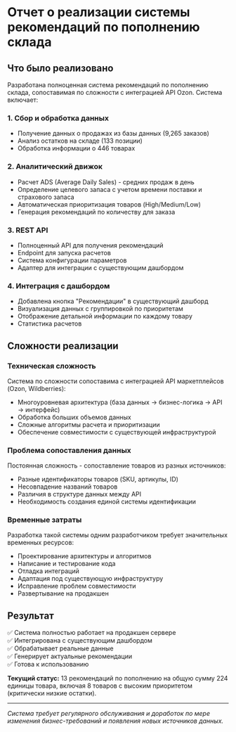 # Отчет о реализации системы рекомендаций по пополнению склада

## Что было реализовано

Разработана полноценная система рекомендаций по пополнению склада, сопоставимая по сложности с интеграцией API Ozon. Система включает:

### 1. Сбор и обработка данных

- Получение данных о продажах из базы данных (9,265 заказов)
- Анализ остатков на складе (133 позиции)
- Обработка информации о 446 товарах

### 2. Аналитический движок

- Расчет ADS (Average Daily Sales) - средних продаж в день
- Определение целевого запаса с учетом времени поставки и страхового запаса
- Автоматическая приоритизация товаров (High/Medium/Low)
- Генерация рекомендаций по количеству для заказа

### 3. REST API

- Полноценный API для получения рекомендаций
- Endpoint для запуска расчетов
- Система конфигурации параметров
- Адаптер для интеграции с существующим дашбордом

### 4. Интеграция с дашбордом

- Добавлена кнопка "Рекомендации" в существующий дашборд
- Визуализация данных с группировкой по приоритетам
- Отображение детальной информации по каждому товару
- Статистика расчетов

## Сложности реализации

### Техническая сложность

Система по сложности сопоставима с интеграцией API маркетплейсов (Ozon, Wildberries):

- Многоуровневая архитектура (база данных → бизнес-логика → API → интерфейс)
- Обработка больших объемов данных
- Сложные алгоритмы расчета и приоритизации
- Обеспечение совместимости с существующей инфраструктурой

### Проблема сопоставления данных

Постоянная сложность - сопоставление товаров из разных источников:

- Разные идентификаторы товаров (SKU, артикулы, ID)
- Несовпадение названий товаров
- Различия в структуре данных между API
- Необходимость создания единой системы идентификации

### Временные затраты

Разработка такой системы одним разработчиком требует значительных временных ресурсов:

- Проектирование архитектуры и алгоритмов
- Написание и тестирование кода
- Отладка интеграций
- Адаптация под существующую инфраструктуру
- Исправление проблем совместимости
- Развертывание на продакшен

## Результат

✅ Система полностью работает на продакшен сервере  
✅ Интегрирована с существующим дашбордом  
✅ Обрабатывает реальные данные  
✅ Генерирует актуальные рекомендации  
✅ Готова к использованию

**Текущий статус:** 13 рекомендаций по пополнению на общую сумму 224 единицы товара, включая 8 товаров с высоким приоритетом (критически низкие остатки).

---

_Система требует регулярного обслуживания и доработок по мере изменения бизнес-требований и появления новых источников данных._
